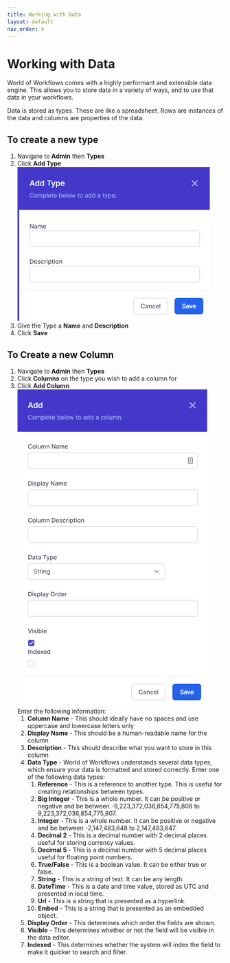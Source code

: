 ```yaml
---
title: Working with Data
layout: default
nav_order: 4
---
```

# Working with Data

World of Workflows comes with a highly performant and extensible data engine. This allows you to store data in a variety of ways, and to use that data in your workflows.

Data is stored as types. These are like a spreadsheet. Rows are instances of the data and columns are properties of the data.

## To create a new type

1. Navigate to **Admin** then **Types**
2. Click **Add Type**
   ![](2023-02-02-11-21-00.png)
3. Give the Type a **Name** and **Description**
4. Click **Save**

## To Create a new Column
1. Navigate to **Admin** then **Types**
2. Click **Columns** on the type you wish to add a column for
3. Click **Add Column**
   ![](2023-02-02-11-22-46.png)
   Enter the following information:
   1. **Column Name** - This should ideally have no spaces and use uppercase and lowercase letters only
   2. **Display Name** - This should be a human-readable name for the column
   3. **Description** - This should describe what you want to store in this column
   4. **Data Type** - World of Workflows understands several data types, which ensure your data is formatted and stored correctly. Enter one of the following data types:
      1. **Reference** - This is a reference to another type. This is useful for creating relationships between types.
      2. **Big Integer** - This is a whole number. It can be positive or negative and be between -9,223,372,036,854,775,808 to 9,223,372,036,854,775,807.
      3. **Integer** - This is a whole number. It can be positive or negative and be between -2,147,483,648 to 2,147,483,647.
      4. **Decimal 2** - This is a decimal number with 2 decimal places useful for storing currency values.
      5. **Decimal 5** - This is a decimal number with 5 decimal places useful for floating point numbers.
      6. **True/False** - This is a boolean value. It can be either true or false.
      7. **String** - This is a string of text. It can be any length.
      8. **DateTime** - This is a date and time value, stored as UTC and presented in local time.
      9. **Url** - This is a string that is presented as a hyperlink.
      10. **Embed** - This is a string that is presented as an embedded object.
   5. **Display Order** - This determines which order the fields are shown.
   6. **Visible** - This determines whether or not the field will be visible in the data editor.
   7. **Indexed** - This determines whether the system will index the field to make it quicker to search and filter.